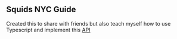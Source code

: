 ## Squids NYC Guide 

Created this to share with friends but also teach myself how to use Typescript and implement this [API](https://medium.com/@harshanabatagalla/building-a-weather-forecast-app-with-react-and-openweathermap-api-acb57627118b)
